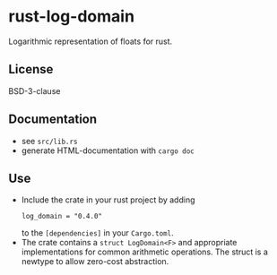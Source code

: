 # rust-log-domain
Logarithmic representation of floats for rust.

## License

BSD-3-clause

## Documentation
* see `src/lib.rs`
* generate HTML-documentation with `cargo doc`

## Use
* Include the crate in your rust project by adding
  ```
  log_domain = "0.4.0"
  ```
  to the `[dependencies]` in your `Cargo.toml`.
* The crate contains a `struct LogDomain<F>` and appropriate implementations for common arithmetic operations.  The struct is a newtype to allow zero-cost abstraction.
